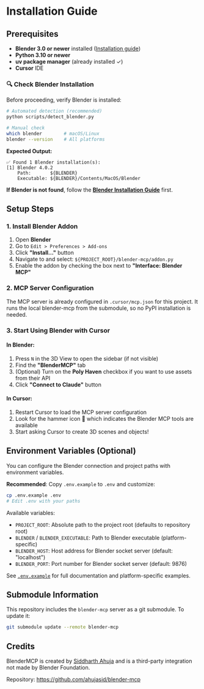 # Installation Guide

## Prerequisites

- **Blender 3.0 or newer** installed ([Installation guide](./blender-installation.md))
- **Python 3.10 or newer**
- **uv package manager** (already installed ✓)
- **Cursor** IDE

### 🔍 Check Blender Installation

Before proceeding, verify Blender is installed:

```bash
# Automated detection (recommended)
python scripts/detect_blender.py

# Manual check
which blender        # macOS/Linux
blender --version    # All platforms
```

**Expected Output:**
```
✅ Found 1 Blender installation(s):
[1] Blender 4.0.2
    Path:       ${BLENDER}
    Executable: ${BLENDER}/Contents/MacOS/Blender
```

**If Blender is not found**, follow the **[Blender Installation Guide](./blender-installation.md)** first.

## Setup Steps

### 1. Install Blender Addon

1. Open **Blender**
2. Go to `Edit > Preferences > Add-ons`
3. Click **"Install..."** button
4. Navigate to and select: `${PROJECT_ROOT}/blender-mcp/addon.py`
5. Enable the addon by checking the box next to **"Interface: Blender MCP"**

### 2. MCP Server Configuration

The MCP server is already configured in `.cursor/mcp.json` for this project. It runs the local blender-mcp from the submodule, so no PyPI installation is needed.

### 3. Start Using Blender with Cursor

#### In Blender:
1. Press `N` in the 3D View to open the sidebar (if not visible)
2. Find the **"BlenderMCP"** tab
3. (Optional) Turn on the **Poly Haven** checkbox if you want to use assets from their API
4. Click **"Connect to Claude"** button

#### In Cursor:
1. Restart Cursor to load the MCP server configuration
2. Look for the hammer icon 🔨 which indicates the Blender MCP tools are available
3. Start asking Cursor to create 3D scenes and objects!

## Environment Variables (Optional)

You can configure the Blender connection and project paths with environment variables. 

**Recommended**: Copy `.env.example` to `.env` and customize:
```bash
cp .env.example .env
# Edit .env with your paths
```

Available variables:
- `PROJECT_ROOT`: Absolute path to the project root (defaults to repository root)
- `BLENDER` / `BLENDER_EXECUTABLE`: Path to Blender executable (platform-specific)
- `BLENDER_HOST`: Host address for Blender socket server (default: "localhost")
- `BLENDER_PORT`: Port number for Blender socket server (default: 9876)

See [`.env.example`](../../.env.example) for full documentation and platform-specific examples.

## Submodule Information

This repository includes the `blender-mcp` server as a git submodule. To update it:

```bash
git submodule update --remote blender-mcp
```

## Credits

BlenderMCP is created by [Siddharth Ahuja](https://x.com/sidahuj) and is a third-party integration not made by Blender Foundation.

Repository: https://github.com/ahujasid/blender-mcp
